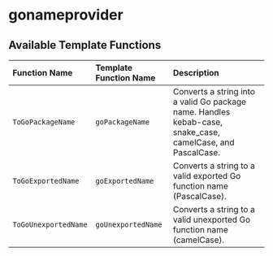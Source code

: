 # gonameprovider

## Available Template Functions

| Function Name        | Template Function Name | Description                                                                                                |
| :------------------- | :--------------------- | :--------------------------------------------------------------------------------------------------------- |
| `ToGoPackageName`    | `goPackageName`        | Converts a string into a valid Go package name. Handles kebab-case, snake_case, camelCase, and PascalCase. |
| `ToGoExportedName`   | `goExportedName`       | Converts a string to a valid exported Go function name (PascalCase).                                       |
| `ToGoUnexportedName` | `goUnexportedName`     | Converts a string to a valid unexported Go function name (camelCase).                                      |
